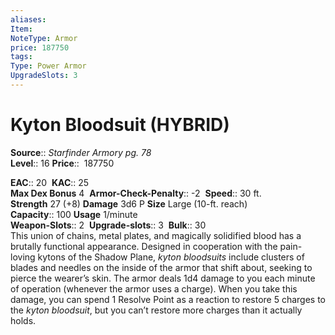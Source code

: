```yaml
---
aliases: 
Item:
NoteType: Armor
price: 187750
tags: 
Type: Power Armor
UpgradeSlots: 3
---
```


# Kyton Bloodsuit (HYBRID)

**Source**:: _Starfinder Armory pg. 78_  
**Level**:: 16
**Price**::  187750  

**EAC**:: 20 
**KAC**:: 25  
**Max Dex Bonus** 4 
**Armor-Check-Penalty**:: -2 
**Speed**:: 30 ft.  
**Strength** 27 (+8) **Damage** 3d6 P **Size** Large (10-ft. reach)  
**Capacity**:: 100 **Usage** 1/minute  
**Weapon-Slots**:: 2 
**Upgrade-slots**:: 3 
**Bulk**:: 30  
This union of chains, metal plates, and magically solidified blood has a brutally functional appearance. Designed in cooperation with the pain-loving kytons of the Shadow Plane, _kyton bloodsuits_ include clusters of blades and needles on the inside of the armor that shift about, seeking to pierce the wearer’s skin. The armor deals 1d4 damage to you each minute of operation (whenever the armor uses a charge). When you take this damage, you can spend 1 Resolve Point as a reaction to restore 5 charges to the _kyton bloodsuit_, but you can’t restore more charges than it actually holds.
